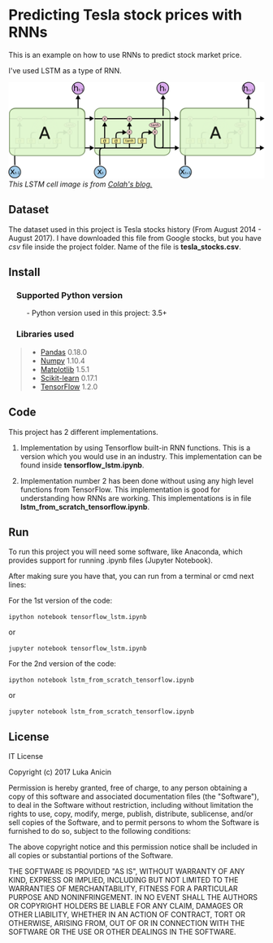 # Predicting Tesla stock prices with RNNs

This is an example on how to use RNNs to predict stock market price.

I've used LSTM as a type of RNN.

![](lstm_cell.png)
*This LSTM cell image is from [Colah's blog.](http://colah.github.io/posts/2015-08-Understanding-LSTMs/)*

## Dataset

The dataset used in this project is Tesla stocks history (From August 2014 - August 2017). I have downloaded this file from Google stocks, but you have *csv* file inside the project folder. Name of the file is **tesla_stocks.csv**.

## Install

### &nbsp;&nbsp;&nbsp; Supported Python version
&nbsp;&nbsp;&nbsp;&nbsp;&nbsp;&nbsp;&nbsp;&nbsp;&nbsp;- Python version used in this project: 3.5+

### &nbsp;&nbsp;&nbsp; Libraries used

> *  [Pandas](http://pandas.pydata.org) 0.18.0
> *  [Numpy](http://www.numpy.org) 1.10.4
> *  [Matplotlib](https://matplotlib.org) 1.5.1
> *  [Scikit-learn](http://scikit-learn.org/stable/) 0.17.1
> *  [TensorFlow](https://www.tensorflow.org) 1.2.0

## Code

This project has 2 different implementations.

1. Implementation by using Tensorflow built-in RNN functions. This is a version which you would use in an industry. This implementation can be found inside **tensorflow_lstm.ipynb**.

2.  Implementation number 2 has been done without using any high level functions from TensorFlow. This implementation is good for understanding how RNNs are working. This implementations is in file **lstm_from_scratch_tensorflow.ipynb**.

## Run

To run this project you will need some software, like Anaconda, which provides support for running .ipynb files (Jupyter Notebook).

After making sure you have that, you can run from a terminal or cmd next lines:

For the 1st version of the code:

`ipython notebook tensorflow_lstm.ipynb`

or

`jupyter notebook tensorflow_lstm.ipynb`

For the 2nd version of the code:

`ipython notebook lstm_from_scratch_tensorflow.ipynb`

or

`jupyter notebook lstm_from_scratch_tensorflow.ipynb`


## License

IT License

Copyright (c) 2017 Luka Anicin

Permission is hereby granted, free of charge, to any person obtaining a copy
of this software and associated documentation files (the "Software"), to deal
in the Software without restriction, including without limitation the rights
to use, copy, modify, merge, publish, distribute, sublicense, and/or sell
copies of the Software, and to permit persons to whom the Software is
furnished to do so, subject to the following conditions:

The above copyright notice and this permission notice shall be included in all
copies or substantial portions of the Software.

THE SOFTWARE IS PROVIDED "AS IS", WITHOUT WARRANTY OF ANY KIND, EXPRESS OR
IMPLIED, INCLUDING BUT NOT LIMITED TO THE WARRANTIES OF MERCHANTABILITY,
FITNESS FOR A PARTICULAR PURPOSE AND NONINFRINGEMENT. IN NO EVENT SHALL THE
AUTHORS OR COPYRIGHT HOLDERS BE LIABLE FOR ANY CLAIM, DAMAGES OR OTHER
LIABILITY, WHETHER IN AN ACTION OF CONTRACT, TORT OR OTHERWISE, ARISING FROM,
OUT OF OR IN CONNECTION WITH THE SOFTWARE OR THE USE OR OTHER DEALINGS IN THE
SOFTWARE.

